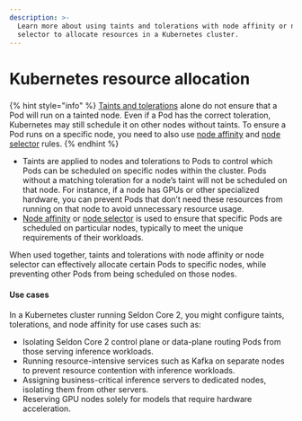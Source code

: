 ```yaml
---
description: >-
  Learn more about using taints and tolerations with node affinity or node
  selector to allocate resources in a Kubernetes cluster.
---
```


# Kubernetes resource allocation

###



{% hint style="info" %}
[Taints and tolerations](https://kubernetes.io/docs/concepts/scheduling-eviction/taint-and-toleration/) alone do not ensure that a Pod will run on a tainted node. Even if a Pod has the correct toleration, Kubernetes may still schedule it on other nodes without taints. To ensure a Pod runs on a specific node, you need to also use [node affinity](https://kubernetes.io/docs/concepts/scheduling-eviction/assign-pod-node/#affinity-and-anti-affinity) and [node selector](https://kubernetes.io/docs/concepts/scheduling-eviction/assign-pod-node/#nodeselector) rules.
{% endhint %}

* Taints are applied to nodes and tolerations to Pods to control which Pods can be scheduled on specific nodes within the cluster. Pods without a matching toleration for a node’s taint will not be scheduled on that node. For instance, if a node has GPUs or other specialized hardware, you can prevent Pods that don’t need these resources from running on that node to avoid unnecessary resource usage.
* [Node affinity](https://kubernetes.io/docs/concepts/scheduling-eviction/assign-pod-node/#affinity-and-anti-affinity) or [node selector](https://kubernetes.io/docs/concepts/scheduling-eviction/assign-pod-node/#nodeselector) is used to ensure that specific Pods are scheduled on particular nodes, typically to meet the unique requirements of their workloads.

When used together, taints and tolerations with node affinity or node selector can effectively allocate certain Pods to specific nodes, while preventing other Pods from being scheduled on those nodes.

#### Use cases

In a Kubernetes cluster running Seldon Core 2, you might configure taints, tolerations, and node affinity for use cases such as:

* Isolating Seldon Core 2 control plane or data-plane routing Pods from those serving inference workloads.&#x20;
* Running resource-intensive services such as Kafka on separate nodes to prevent resource contention with inference workloads.
* &#x20;Assigning business-critical inference servers to dedicated nodes, isolating them from other servers.
* &#x20;Reserving GPU nodes solely for models that require hardware acceleration.
